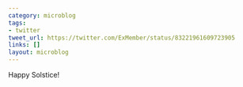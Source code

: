 ```yaml
---
category: microblog
tags:
- twitter
tweet_url: https://twitter.com/ExMember/status/83221961609723905
links: []
layout: microblog
---
```

Happy Solstice!
